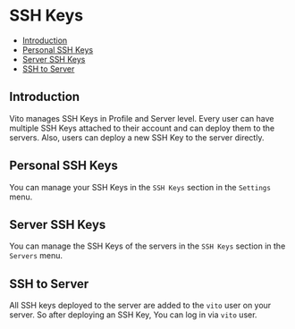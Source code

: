 # SSH Keys

- [Introduction](#introduction)
- [Personal SSH Keys](#personal-ssh-keys)
- [Server SSH Keys](#server-ssh-keys)
- [SSH to Server](#ssh-to-server)

## Introduction

Vito manages SSH Keys in Profile and Server level. Every user can have multiple SSH Keys attached to their account and
can deploy them to the servers. Also, users can deploy a new SSH Key to the server directly.

## Personal SSH Keys

You can manage your SSH Keys in the `SSH Keys` section in the `Settings` menu.

## Server SSH Keys

You can manage the SSH Keys of the servers in the `SSH Keys` section in the `Servers` menu.

## SSH to Server

All SSH keys deployed to the server are added to the `vito` user on your server. So after deploying an SSH Key, You can
log in via `vito` user.
